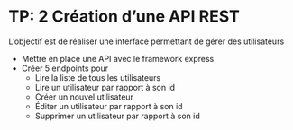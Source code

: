 
# TP: 2 Création d’une API REST

L’objectif est de réaliser une interface permettant de gérer des utilisateurs

* Mettre en place une API avec le framework express
* Créer 5 endpoints pour
	* Lire la liste de tous les utilisateurs
	* Lire un utilisateur par rapport à son id
	* Créer un nouvel utilisateur
	* Éditer un utilisateur par rapport à son id
	* Supprimer un utilisateur par rapport à son id